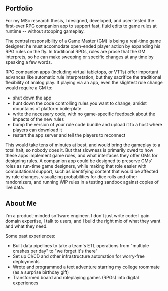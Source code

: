 ## Portfolio

For my MSc research thesis, I designed, developed, and user-tested the first-ever RPG companion app to support fast, fluid edits to game rules at runtime -- without stopping gameplay.

The central responsibility of a Game Master (GM) is being a real-time game designer: he must accomodate open-ended player action by expanding his RPG rules on the fly.  In traditional RPGs, rules are prose that the GM interprets, so he can make sweeping or specific changes at any time by speaking a few words.

RPG companion apps (including virtual tabletops, or VTTs) offer important advances like automatic rule interpretation, but they sacrifice the traditional flexibility of analog play. If playing via an app, even the slightest rule change would require a GM to:

- shut down the app
- hunt down the code controlling rules you want to change, amidst mountains of platform boilerplate
- write the necessary code, with no game-specific feedback about the impacts of the new rules
- bump the version of your rule code bundle and upload it to a host where players can download it
- restart the app server and tell the players to reconnect

This would take tens of minutes at best, and would bring the gameplay to a total halt, so nobody does it. But that slowness is primarily owed to how these apps implement game rules, and what interfaces they offer GMs for designing rules. A companion app could be designed to preserve GMs' roles as run-time game designers, while making that role easier with computational support, such as identifying content that would be affected by rule changes, visualizing probabilities for dice rolls and other randomizers, and running WIP rules in a testing sandbox against copies of live data.

## About Me
I'm a product-minded software engineer. I don't just write code: I gain domain expertise, I talk to users, and I build the right mix of what they want and what they need.

Some past experiences:
- Built data pipelines to take a team's ETL operations from "multiple crashes per day" to "we forget it's there"
- Set up CI/CD and other infrastructure automation for worry-free deployments
-  Wrote and programmed a text adventure starring my college roommate (as a surprise birthday gift)
-  Transformed board and roleplaying games (RPGs) into digital experiences



